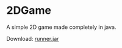 # 2DGame
A simple 2D game made completely in java.

Download: [runner.jar](https://github.com/theTechnoKid/2DGame/raw/master/build/runner.jar)

